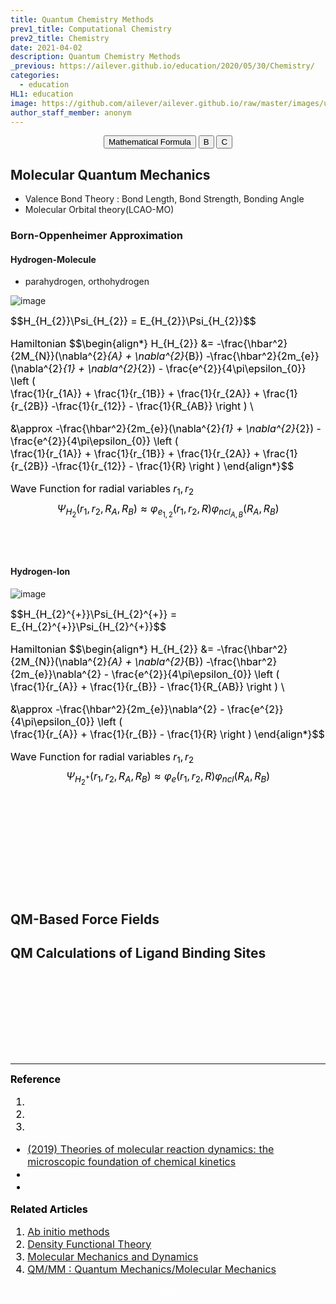 ```yaml
---
title: Quantum Chemistry Methods
prev1_title: Computational Chemistry
prev2_title: Chemistry
date: 2021-04-02
description: Quantum Chemistry Methods
_previous: https://ailever.github.io/education/2020/05/30/Chemistry/
categories:
  - education
HL1: education
image: https://github.com/ailever/ailever.github.io/raw/master/images/unsplash/gray_Chemistry.png
author_staff_member: anonym
---
```


<!-- Top Block -->
<div align="center" class="top_btn_box">
  <button class="top_btn" type="button" onclick="location.href='https://en.wikipedia.org/wiki/Help:Displaying_a_formula'">Mathematical Formula</button>
  <button class="top_btn" type="button" onclick="location.href='#'">B</button>
  <button class="top_btn" type="button" onclick="location.href='#'">C</button>
</div>
<!-- Top Block -->

## Molecular Quantum Mechanics
- Valence Bond Theory : Bond Length, Bond Strength, Bonding Angle
- Molecular Orbital theory(LCAO-MO)

### Born-Oppenheimer Approximation
#### Hydrogen-Molecule
- parahydrogen, orthohydrogen

![image](https://user-images.githubusercontent.com/52376448/114892305-9aafa100-9e47-11eb-8fea-c66066ecfcb2.png)
<div align="left" style="font-size:medium;font-weight:normal;color:black;background-color:unset;">
$$H_{H_{2}}\Psi_{H_{2}} = E_{H_{2}}\Psi_{H_{2}}$$

Hamiltonian
$$\begin{align*}
H_{H_{2}} &= -\frac{\hbar^2}{2M_{N}}(\nabla^{2}_{A} + \nabla^{2}_{B}) 
-\frac{\hbar^2}{2m_{e}}(\nabla^{2}_{1} + \nabla^{2}_{2}) - \frac{e^{2}}{4\pi\epsilon_{0}}
\left (  
\frac{1}{r_{1A}} + \frac{1}{r_{1B}} + \frac{1}{r_{2A}} + \frac{1}{r_{2B}} -\frac{1}{r_{12}} - \frac{1}{R_{AB}}
\right ) \\

&\approx -\frac{\hbar^2}{2m_{e}}(\nabla^{2}_{1} + \nabla^{2}_{2}) - \frac{e^{2}}{4\pi\epsilon_{0}}
\left (  
\frac{1}{r_{1A}} + \frac{1}{r_{1B}} + \frac{1}{r_{2A}} + \frac{1}{r_{2B}} -\frac{1}{r_{12}} - \frac{1}{R}
\right )
\end{align*}$$

Wave Function for radial variables $r_{1}, r_{2}$
$$\Psi_{H_{2}}(r_{1},r_{2},R_{A},R_{B}) \approx \varphi_{e_{1,2}}(r_{1},r_{2},R)\varphi_{ncl_{A,B}}(R_{A}, R_{B})$$

<br><br></div>

#### Hydrogen-Ion
![image](https://user-images.githubusercontent.com/52376448/114894979-0c88ea00-9e4a-11eb-8cd6-99c437d9685c.png)

<div align="left" style="font-size:medium;font-weight:normal;color:black;background-color:unset;">
$$H_{H_{2}^{+}}\Psi_{H_{2}^{+}} = E_{H_{2}^{+}}\Psi_{H_{2}^{+}}$$

Hamiltonian
$$\begin{align*}
H_{H_{2}} &= -\frac{\hbar^2}{2M_{N}}(\nabla^{2}_{A} + \nabla^{2}_{B}) 
-\frac{\hbar^2}{2m_{e}}\nabla^{2} - \frac{e^{2}}{4\pi\epsilon_{0}}
\left (  
\frac{1}{r_{A}} + \frac{1}{r_{B}} - \frac{1}{R_{AB}}
\right ) \\

&\approx -\frac{\hbar^2}{2m_{e}}\nabla^{2} - \frac{e^{2}}{4\pi\epsilon_{0}}
\left (  
\frac{1}{r_{A}} + \frac{1}{r_{B}} - \frac{1}{R}
\right )
\end{align*}$$

Wave Function for radial variables $r_{1}, r_{2}$
$$\Psi_{H_{2}^{+}}(r_{1},r_{2},R_{A},R_{B}) \approx \varphi_e(r_{1},r_{2},R)\varphi_{ncl}(R_{A}, R_{B})$$

<br><br></div>

<br><br></div>


<br><br><br>
## QM-Based Force Fields
## QM Calculations of Ligand Binding Sites


<!-- Content Block -->
<div align="left" style="font-size:medium;font-weight:normal;color:black;background-color:unset;">　<br><br></div>
<div align="left" style="font-size:medium;font-weight:normal;color:black;background-color:unset;">　<br><br></div>
<div align="left" style="font-size:medium;font-weight:normal;color:black;background-color:unset;">　<br><br></div>
<!-- Content Block -->

---

<!-- Reference Block -->
<div align="left" style="font-size:medium;font-weight:normal;color:black;background-color:unset;">
<b id='REF'>Reference</b>
<ol>
  <li><a href="#"></a></li>
  <li><a href="#"></a></li>
  <li><a href="#"></a></li>
</ol>
<ul>
  <li><a href="https://link.springer.com/article/10.1007/s10853-019-03671-w">(2019) Theories of molecular reaction dynamics: the microscopic foundation of chemical kinetics</a></li>
  <li><a href="#"></a></li>
  <li><a href="#"></a></li>
</ul>
</div>
<!-- Reference Block -->

<!-- Article Block -->
<div align="left" style="font-size:medium;font-weight:normal;color:black;background-color:unset;">
<b id='ART'>Related Articles</b>
<ol>
  <li><a href="https://ailever.github.io/education/2021/04/02/_CHEM-cc-en-ab-initio-methods/">Ab initio methods</a></li>
  <li><a href="https://ailever.github.io/education/2021/04/02/_CHEM-cc-en-density-functional-theory/">Density Functional Theory</a></li>
  <li><a href="https://ailever.github.io/education/2021/04/02/_CHEM-cc-en-molecular-mechanics-and-dynamics/">Molecular Mechanics and Dynamics</a></li>
  <li><a href="https://ailever.github.io/education/2021/04/02/_CHEM-cc-en-qm-mm/">QM/MM : Quantum Mechanics/Molecular Mechanics</a></li>
</ol>
</div>
<!-- Article Block -->

<!-- Bottom Block -->
<div align="center" class="bottom_btn_box">
  <span class="bottom_btn"><a href="https://github.com/ailever/ailever.github.io/blob/master/_posts/education/2021-04-02-_CHEM-cc-en-quantum-chemistry-methods.md" target="_blank" style="color:white">Edit</a></span>
</div>
<!-- Bottom Block -->

<!-- Notice
# Mathematical Expression
- outline : $  $
- inline  : $$  $$

# Default Div Tag
- align : left, right, center
- font-size : xx-small, x-small, small, medium, large, x-large, xx-large
- font-weight : normal, bold
- color : red, orange, yellow, green, cyan, blue, purple, pink, white, gray, brown
- background-color : red, orange, yellow, green, cyan, blue, purple, pink, white, gray, brown

# Html Ref
- color code : https://htmlcolorcodes.com/
- tags : https://www.w3schools.com/tags/default.asp
- attributes : https://www.w3schools.com/tags/ref_attributes.asp
Notice -->


